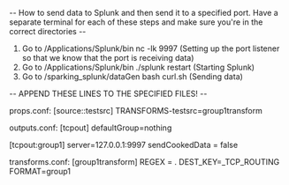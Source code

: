 -- How to send data to Splunk and then send it to a specified port. Have a separate terminal for each of these steps and make sure you're in the correct directories --
1. Go to /Applications/Splunk/bin
   nc -lk 9997
   (Setting up the port listener so that we know that the port is receiving data)
2. Go to /Applications/Splunk/bin
   ./splunk restart
   (Starting Splunk)
3. Go to /sparking_splunk/dataGen
   bash curl.sh 
   (Sending data)



-- APPEND THESE LINES TO THE SPECIFIED FILES! -- 

props.conf: 
[source::testsrc]
TRANSFORMS-testsrc=group1transform


outputs.conf:
[tcpout]
defaultGroup=nothing

[tcpout:group1]
server=127.0.0.1:9997
sendCookedData = false


transforms.conf:
[group1transform]
REGEX = . 
DEST_KEY=_TCP_ROUTING
FORMAT=group1
